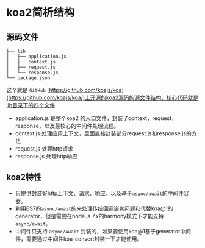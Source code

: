 # koa2简析结构

## 源码文件

```
├── lib
│   ├── application.js
│   ├── context.js
│   ├── request.js
│   └── response.js
└── package.json
```

这个就是 `GitHub` [https://github.com/koajs/koa](https://github.com/koajs/koa/)上开源的koa2源码的源文件结构，核心代码就是lib目录下的四个文件

* application.js 是整个koa2 的入口文件，封装了context，request，response，以及最核心的中间件处理流程。
* context.js   处理应用上下文，里面直接封装部分request.js和response.js的方法
* request.js   处理http请求
* response.js  处理http响应

## koa2特性

* 只提供封装好http上下文、请求、响应，以及基于`async/await`的中间件容器。
* 利用ES7的`async/await`的来处理传统回调嵌套问题和代替koa@1的generator，但是需要在node.js 7.x的harmony模式下才能支持`async/await`。
* 中间件只支持 `async/await` 封装的，如果要使用koa@1基于generator中间件，需要通过中间件koa-convert封装一下才能使用。



